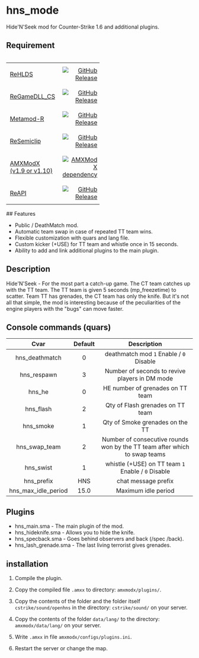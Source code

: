 # hns_mode

Hide'N'Seek mod for Counter-Strike 1.6 and additional plugins.

## Requirement

<div style="display: flex;">
<table style="border-collapse: collapse; width: 50%;">
    <tr>
        <td style="text-align: left; padding: 10px;"><a href="https://github.com/rehlds/rehlds" target="_blank">ReHLDS</a></td>
        <td style="text-align: right; padding: 10px;"><a href="https://github.com/rehlds/rehlds/releases"><img alt="GitHub Release" src="https://img.shields.io/github/v/release/rehlds/rehlds?include_prereleases&style=flat-square"></a></td>
    </tr>
    <tr>
        <td style="text-align: left; padding: 10px;"><a href="https://github.com/rehlds/ReGameDLL_CS" target="_blank">ReGameDLL_CS</a></td>
        <td style="text-align: right; padding: 10px;"><a href="https://github.com/rehlds/ReGameDLL_CS/releases"><img alt="GitHub Release" src="https://img.shields.io/github/v/release/s1lentq/ReGameDLL_CS?include_prereleases&style=flat-square"></a></td>
    </tr>
    <tr>
        <td style="text-align: left; padding: 10px;"><a href="https://github.com/rehlds/Metamod-R" target="_blank">Metamod-R</a></td>
        <td style="text-align: right; padding: 10px;"><a href="https://github.com/rehlds/Metamod-R/releases"><img alt="GitHub Release" src="https://img.shields.io/github/v/release/rehlds/Metamod-R?include_prereleases&style=flat-square"></a></td>
    </tr>
    <tr>
        <td style="text-align: left; padding: 10px;"><a href="https://github.com/rehlds/resemiclip" target="_blank">ReSemiclip</a></td>
        <td style="text-align: right; padding: 10px;"><a href="https://github.com/rehlds/resemiclip/releases"><img alt="GitHub Release" src="https://img.shields.io/github/v/release/rehlds/resemiclip?include_prereleases&style=flat-square"></a></td>
    </tr>
    <tr>
        <td style="text-align: left; padding: 10px;"><a href="https://www.amxmodx.org/downloads-new.php" target="_blank">AMXModX (v1.9 or v1.10)</a></td>
        <td style="text-align: right; padding: 10px;"><a href="https://www.amxmodx.org/downloads-new.php"><img alt="AMXModX dependency" src="https://img.shields.io/badge/AMXModX-1.9 | 1.10-blue?style=flat-square"></a></td>
    </tr>
    <tr>
        <td style="text-align: left; padding: 10px;"><a href="https://github.com/rehlds/reapi" target="_blank">ReAPI</a></td>
        <td style="text-align: right; padding: 10px;"><a href="https://github.com/rehlds/reapi/releases"><img alt="GitHub Release" src="https://img.shields.io/github/v/release/rehlds/reapi?include_prereleases&style=flat-square"></a></td>
    </tr>
</table>
</div>
## Features

- Public / DeathMatch mod.
- Automatic team swap in case of repeated TT team wins.
- Flexible customization with quars and lang file.
- Custom kicker (+USE) for TT team and whistle once in 15 seconds.
- Ability to add and link additional plugins to the main plugin.

## Description

Hide'N'Seek - For the most part a catch-up game. The CT team catches up with the TT team. The TT team is given 5 seconds (mp_freezetime) to scatter. Team TT has grenades, the CT team has only the knife. But it's not all that simple, the mod is interesting because of the peculiarities of the engine players with the "bugs" can move faster.

## Console commands (quars)

| Cvar | Default | Description |
| :-: | :-: | :-: |
| hns_deathmatch| 0 | deathmatch mod `1` Enable / `0` Disable |
| hns_respawn | 3 | Number of seconds to revive players in DM mode |
| hns_he | 0 | HE number of grenades on TT team |
| hns_flash | 2 | Qty of Flash grenades on TT team |
| hns_smoke | 1 | Qty of Smoke grenades on the TT |
| hns_swap_team | 2 | Number of consecutive rounds won by the TT team after which to swap teams |
| hns_swist | 1 | whistle (+USE) on TT team `1` Enable / `0` Disable |
| hns_prefix | HNS | chat message prefix
| hns_max_idle_period | 15.0 | Maximum idle period |

## Plugins

- hns_main.sma - The main plugin of the mod.
- hns_hideknife.sma - Allows you to hide the knife.
- hns_specback.sma - Goes behind observers and back (/spec /back).
- hns_lash_grenade.sma - The last living terrorist gives grenades.

## installation
 
1. Compile the plugin.

2. Copy the compiled file `.amxx` to directory: `amxmodx/plugins/`.
3. Copy the contents of the folder and the folder itself `cstrike/sound/openhns` in the directory: `cstrike/sound/` on your server.

4. Copy the contents of the folder `data/lang/` to the directory: `amxmodx/data/lang/` on your server.

5. Write `.amxx` in file `amxmodx/configs/plugins.ini`.

6. Restart the server or change the map.